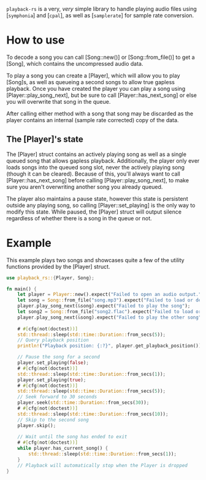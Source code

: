 `playback-rs` is a very, _very_ simple library to handle playing audio files using [`symphonia`] and [`cpal`], as well as [`samplerate`] for sample rate conversion.

# How to use
To decode a song you can call [Song::new()] or [Song::from_file()] to get a [Song], which contains the uncompressed audio data.

To play a song you can create a [Player], which will allow you to play [Song]s, as well as queueing a second songs to allow true gapless playback.
Once you have created the player you can play a song using [Player::play_song_next], but be sure to call [Player::has_next_song] or else you will overwrite that song in the queue.

After calling either method with a song that song may be discarded as the player contains an internal (sample rate corrected) copy of the data.

## The [Player]'s state
The [Player] struct contains an actively playing song as well as a single queued song that allows gapless playback.
Additionally, the player only ever loads songs into the queued song slot, never the actively playing song (though it can be cleared).
Because of this, you'll always want to call [Player::has_next_song] before calling [Player::play_song_next], to make sure you aren't overwriting another song you already queued.

The player also maintains a pause state, however this state is persistent outside any playing song, so calling [Player::set_playing] is the only way to modify this state.
While paused, the [Player] struct will output silence regardless of whether there is a song in the queue or not.

# Example
This example plays two songs and showcases quite a few of the utility functions provided by the [Player] struct.
```rust
use playback_rs::{Player, Song};

fn main() {
	let player = Player::new().expect("Failed to open an audio output."); // Create a player to play audio with cpal.
	let song = Song::from_file("song.mp3").expect("Failed to load or decode the song."); // Decode a song from a file
	player.play_song_next(&song).expect("Failed to play the song");
	let song2 = Song::from_file("song2.flac").expect("Failed to load or decode the other song.");
	player.play_song_next(&song).expect("Failed to play the other song");
	
	# #[cfg(not(doctest))]
	std::thread::sleep(std::time::Duration::from_secs(5));
	// Query playback position
	println!("Playback position: {:?}", player.get_playback_position());

	// Pause the song for a second
	player.set_playing(false);
	# #[cfg(not(doctest))]
	std::thread::sleep(std::time::Duration::from_secs(1));
	player.set_playing(true);
	# #[cfg(not(doctest))]
	std::thread::sleep(std::time::Duration::from_secs(5));
	// Seek forward to 30 seconds
	player.seek(std::time::Duration::from_secs(30));
	# #[cfg(not(doctest))]
	std::thread::sleep(std::time::Duration::from_secs(10));
	// Skip to the second song
	player.skip();
	
	// Wait until the song has ended to exit
	# #[cfg(not(doctest))]
	while player.has_current_song() {
		std::thread::sleep(std::time::Duration::from_secs(1));
	}
	// Playback will automatically stop when the Player is dropped
}
```
